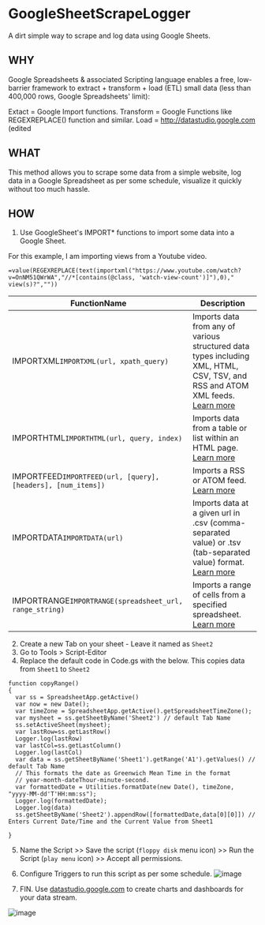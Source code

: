 
# GoogleSheetScrapeLogger
A dirt simple way to scrape and log data using Google Sheets.

## WHY

Google Spreadsheets & associated Scripting language enables a free, low-barrier framework to extract + transform + load (ETL) small data (less than 400,000 rows, Google Spreadsheets' limit):

Extact = Google Import functions.
Transform = Google Functions like REGEXREPLACE() function and similar.
Load = http://datastudio.google.com (edited


## WHAT
This method allows you to scrape some data from a simple website,  log data in a Google Spreadsheet as per some schedule, visualize it quickly without too much hassle.

## HOW
1. Use GoogleSheet's IMPORT* functions to import some data into a Google Sheet.

For this example, I am importing views from a Youtube video.

`=value(REGEXREPLACE(text(importxml("https://www.youtube.com/watch?v=OnNM51QWrWA","//*[contains(@class, 'watch-view-count')]"),0)," view(s)?",""))`

|FunctionName|Description|
|--|--|
| IMPORTXML`IMPORTXML(url, xpath_query)` | Imports data from any of various structured data types including XML, HTML, CSV, TSV, and RSS and ATOM XML feeds. [Learn more](https://support.google.com/docs/answer/3093342) |
| IMPORTHTML`IMPORTHTML(url, query, index)` | Imports data from a table or list within an HTML page.  [Learn more](https://support.google.com/docs/answer/3093339) |
| IMPORTFEED`IMPORTFEED(url, [query], [headers], [num_items])`| Imports a RSS or ATOM feed.  [Learn more](https://support.google.com/docs/answer/3093337) |
| IMPORTDATA`IMPORTDATA(url)`| Imports data at a given url in .csv (comma-separated value) or .tsv (tab-separated value) format.  [Learn more](https://support.google.com/docs/answer/3093335) |
| IMPORTRANGE`IMPORTRANGE(spreadsheet_url, range_string)`| Imports a range of cells from a specified spreadsheet.  [Learn more](https://support.google.com/docs/answer/3093340) |

2.  Create a new Tab on your sheet - Leave it named as `Sheet2`
3.  Go to Tools > Script-Editor
4.  Replace the default code in Code.gs with the below. This copies data from `Sheet1` to `Sheet2`

```
function copyRange() 
{
  var ss = SpreadsheetApp.getActive()
  var now = new Date();
  var timeZone = SpreadsheetApp.getActive().getSpreadsheetTimeZone();
  var mysheet = ss.getSheetByName('Sheet2') // default Tab Name
  ss.setActiveSheet(mysheet);
  var lastRow=ss.getLastRow()
  Logger.log(lastRow)
  var lastCol=ss.getLastColumn()
  Logger.log(lastCol)
  var data = ss.getSheetByName('Sheet1').getRange('A1').getValues() // default Tab Name
  // This formats the date as Greenwich Mean Time in the format
  // year-month-dateThour-minute-second.
  var formattedDate = Utilities.formatDate(new Date(), timeZone, "yyyy-MM-dd'T'HH:mm:ss");
  Logger.log(formattedDate);
  Logger.log(data)
  ss.getSheetByName('Sheet2').appendRow([formattedDate,data[0][0]]) // Enters Current Date/Time and the Current Value from Sheet1

}
```

5. Name the Script >> Save the script (`floppy disk` menu icon) >> Run the Script (`play menu` icon) >> Accept all permissions.

6. Configure Triggers to run this script as per some schedule.
![image](https://user-images.githubusercontent.com/4397663/40270559-c1465200-5b4c-11e8-9ea4-47ab002f30ac.png)


7. FIN. Use [datastudio.google.com](http://datastudio.google.com) to create charts and dashboards for your data stream.

![image](https://user-images.githubusercontent.com/4397663/40270697-19602a4a-5b4f-11e8-8a52-717f180fa318.png)

